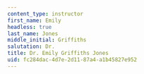 ```yaml
---
content_type: instructor
first_name: Emily
headless: true
last_name: Jones
middle_initial: Griffiths
salutation: Dr.
title: Dr. Emily Griffiths Jones
uid: fc284dac-4d7e-2d11-87a4-a1b45827e952
---
```

